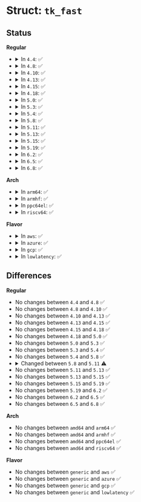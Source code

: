 # Struct: <code>tk_fast</code>

## Status
<b>Regular</b>
<ul>
<li>
<details>
<summary>In <code>4.4</code>: ✅</summary>

```c
struct tk_fast {
    seqcount_t seq;
    struct tk_read_base base[2];
};
```
</details>
</li>
<li>
<details>
<summary>In <code>4.8</code>: ✅</summary>

```c
struct tk_fast {
    seqcount_t seq;
    struct tk_read_base base[2];
};
```
</details>
</li>
<li>
<details>
<summary>In <code>4.10</code>: ✅</summary>

```c
struct tk_fast {
    seqcount_t seq;
    struct tk_read_base base[2];
};
```
</details>
</li>
<li>
<details>
<summary>In <code>4.13</code>: ✅</summary>

```c
struct tk_fast {
    seqcount_t seq;
    struct tk_read_base base[2];
};
```
</details>
</li>
<li>
<details>
<summary>In <code>4.15</code>: ✅</summary>

```c
struct tk_fast {
    seqcount_t seq;
    struct tk_read_base base[2];
};
```
</details>
</li>
<li>
<details>
<summary>In <code>4.18</code>: ✅</summary>

```c
struct tk_fast {
    seqcount_t seq;
    struct tk_read_base base[2];
};
```
</details>
</li>
<li>
<details>
<summary>In <code>5.0</code>: ✅</summary>

```c
struct tk_fast {
    seqcount_t seq;
    struct tk_read_base base[2];
};
```
</details>
</li>
<li>
<details>
<summary>In <code>5.3</code>: ✅</summary>

```c
struct tk_fast {
    seqcount_t seq;
    struct tk_read_base base[2];
};
```
</details>
</li>
<li>
<details>
<summary>In <code>5.4</code>: ✅</summary>

```c
struct tk_fast {
    seqcount_t seq;
    struct tk_read_base base[2];
};
```
</details>
</li>
<li>
<details>
<summary>In <code>5.8</code>: ✅</summary>

```c
struct tk_fast {
    seqcount_t seq;
    struct tk_read_base base[2];
};
```
</details>
</li>
<li>
<details>
<summary>In <code>5.11</code>: ✅</summary>

```c
struct tk_fast {
    seqcount_latch_t seq;
    struct tk_read_base base[2];
};
```
</details>
</li>
<li>
<details>
<summary>In <code>5.13</code>: ✅</summary>

```c
struct tk_fast {
    seqcount_latch_t seq;
    struct tk_read_base base[2];
};
```
</details>
</li>
<li>
<details>
<summary>In <code>5.15</code>: ✅</summary>

```c
struct tk_fast {
    seqcount_latch_t seq;
    struct tk_read_base base[2];
};
```
</details>
</li>
<li>
<details>
<summary>In <code>5.19</code>: ✅</summary>

```c
struct tk_fast {
    seqcount_latch_t seq;
    struct tk_read_base base[2];
};
```
</details>
</li>
<li>
<details>
<summary>In <code>6.2</code>: ✅</summary>

```c
struct tk_fast {
    seqcount_latch_t seq;
    struct tk_read_base base[2];
};
```
</details>
</li>
<li>
<details>
<summary>In <code>6.5</code>: ✅</summary>

```c
struct tk_fast {
    seqcount_latch_t seq;
    struct tk_read_base base[2];
};
```
</details>
</li>
<li>
<details>
<summary>In <code>6.8</code>: ✅</summary>

```c
struct tk_fast {
    seqcount_latch_t seq;
    struct tk_read_base base[2];
};
```
</details>
</li>
</ul>
<b>Arch</b>
<ul>
<li>
<details>
<summary>In <code>arm64</code>: ✅</summary>

```c
struct tk_fast {
    seqcount_t seq;
    struct tk_read_base base[2];
};
```
</details>
</li>
<li>
<details>
<summary>In <code>armhf</code>: ✅</summary>

```c
struct tk_fast {
    seqcount_t seq;
    struct tk_read_base base[2];
};
```
</details>
</li>
<li>
<details>
<summary>In <code>ppc64el</code>: ✅</summary>

```c
struct tk_fast {
    seqcount_t seq;
    struct tk_read_base base[2];
};
```
</details>
</li>
<li>
<details>
<summary>In <code>riscv64</code>: ✅</summary>

```c
struct tk_fast {
    seqcount_t seq;
    struct tk_read_base base[2];
};
```
</details>
</li>
</ul>
<b>Flavor</b>
<ul>
<li>
<details>
<summary>In <code>aws</code>: ✅</summary>

```c
struct tk_fast {
    seqcount_t seq;
    struct tk_read_base base[2];
};
```
</details>
</li>
<li>
<details>
<summary>In <code>azure</code>: ✅</summary>

```c
struct tk_fast {
    seqcount_t seq;
    struct tk_read_base base[2];
};
```
</details>
</li>
<li>
<details>
<summary>In <code>gcp</code>: ✅</summary>

```c
struct tk_fast {
    seqcount_t seq;
    struct tk_read_base base[2];
};
```
</details>
</li>
<li>
<details>
<summary>In <code>lowlatency</code>: ✅</summary>

```c
struct tk_fast {
    seqcount_t seq;
    struct tk_read_base base[2];
};
```
</details>
</li>
</ul>

## Differences
<b>Regular</b>
<ul>
<li>
No changes between <code>4.4</code> and <code>4.8</code> ✅
</li>
<li>
No changes between <code>4.8</code> and <code>4.10</code> ✅
</li>
<li>
No changes between <code>4.10</code> and <code>4.13</code> ✅
</li>
<li>
No changes between <code>4.13</code> and <code>4.15</code> ✅
</li>
<li>
No changes between <code>4.15</code> and <code>4.18</code> ✅
</li>
<li>
No changes between <code>4.18</code> and <code>5.0</code> ✅
</li>
<li>
No changes between <code>5.0</code> and <code>5.3</code> ✅
</li>
<li>
No changes between <code>5.3</code> and <code>5.4</code> ✅
</li>
<li>
No changes between <code>5.4</code> and <code>5.8</code> ✅
</li>
<li>
<details>
<summary>Changed between <code>5.8</code> and <code>5.11</code> ⚠️</summary>
<ul>
<li>
<b>Field type changed. </b>
<code>seqcount_t seq</code> ➡️ <code>seqcount_latch_t seq</code>
</li>
</ul>
</details>
</li>
<li>
No changes between <code>5.11</code> and <code>5.13</code> ✅
</li>
<li>
No changes between <code>5.13</code> and <code>5.15</code> ✅
</li>
<li>
No changes between <code>5.15</code> and <code>5.19</code> ✅
</li>
<li>
No changes between <code>5.19</code> and <code>6.2</code> ✅
</li>
<li>
No changes between <code>6.2</code> and <code>6.5</code> ✅
</li>
<li>
No changes between <code>6.5</code> and <code>6.8</code> ✅
</li>
</ul>
<b>Arch</b>
<ul>
<li>
No changes between <code>amd64</code> and <code>arm64</code> ✅
</li>
<li>
No changes between <code>amd64</code> and <code>armhf</code> ✅
</li>
<li>
No changes between <code>amd64</code> and <code>ppc64el</code> ✅
</li>
<li>
No changes between <code>amd64</code> and <code>riscv64</code> ✅
</li>
</ul>
<b>Flavor</b>
<ul>
<li>
No changes between <code>generic</code> and <code>aws</code> ✅
</li>
<li>
No changes between <code>generic</code> and <code>azure</code> ✅
</li>
<li>
No changes between <code>generic</code> and <code>gcp</code> ✅
</li>
<li>
No changes between <code>generic</code> and <code>lowlatency</code> ✅
</li>
</ul>
